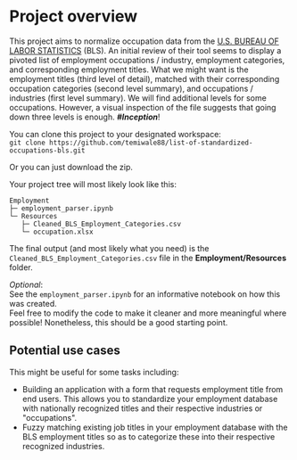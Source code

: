 # Project overview

This project aims to normalize occupation data from the [U.S. BUREAU OF LABOR STATISTICS](https://www.bls.gov/emp/tables/emp-by-detailed-occupation.htm) (BLS). An initial review of their tool seems to display a pivoted list of employment occupations / industry, employment categories, and corresponding employment titles. What we might want is the employment titles (third level of detail), matched with their corresponding occupation categories (second level summary), and occupations / industries (first level summary). We will find additional levels for some occupations. However, a visual inspection of the file suggests that going down three levels is enough. ***#Inception***!

You can clone this project to your designated workspace:  
`git clone https://github.com/temiwale88/list-of-standardized-occupations-bls.git`  

Or you can just download the zip.  

Your project tree will most likely look like this: 
``` 
Employment
├─ employment_parser.ipynb
└─ Resources
   ├─ Cleaned_BLS_Employment_Categories.csv
   └─ occupation.xlsx
```

The final output (and most likely what you need) is the `Cleaned_BLS_Employment_Categories.csv` file in the **Employment/Resources** folder.

*Optional*:  
See the `employment_parser.ipynb` for an informative notebook on how this was created.  
Feel free to modify the code to make it cleaner and more meaningful where possible! Nonetheless, this should be a good starting point.

## Potential use cases

This might be useful for some tasks including:  

- Building an application with a form that requests employment title from end users. This allows you to standardize your employment database with nationally recognized titles and their respective industries or "occupations".
- Fuzzy matching existing job titles in your employment database with the BLS employment titles so as to categorize these into their respective recognized industries.

